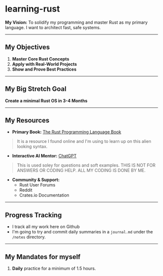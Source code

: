 # learning-rust

**My Vision:**
To solidify my programming and master Rust as my primary language. I want to architect fast, safe systems.

---

## My Objectives

1. **Master Core Rust Concepts**
2. **Apply with Real-World Projects**
3. **Show and Prove Best Practices**

---

## My Big Stretch Goal
**Create a minimal Rust OS in 3-4 Months**

---

## My Resources
- **Primary Book:** [The Rust Programming Language Book](https://doc.rust-lang.org/book)
> It is a resource I found online and I'm using to learn up on this alien looking syntax.
- **Interactive AI Mentor:** [ChatGPT](https://chatgpt.com/)
> This is used soley for questions and soft examples. THIS IS NOT FOR ANSWERS OR CODING HELP. ALL MY CODING IS DONE BY ME.
- **Community & Support:**
    - Rust User Forums
    - Reddit
    - Crates.io Documentation

---

## Progress Tracking
- I track all my work here on Github
- I'm going to try and commit daily summaries in a `journal.md` under the `/notes` directory.

---

## My Mandates for myself
1. **Daily** practice for a minimum of 1.5 hours.
